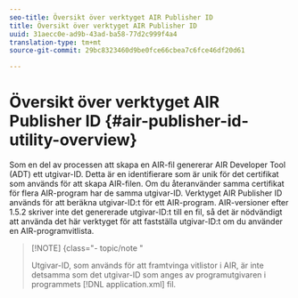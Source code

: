 ```yaml
---
seo-title: Översikt över verktyget AIR Publisher ID
title: Översikt över verktyget AIR Publisher ID
uuid: 31aecc0e-ad9b-43ad-ba58-77d2c999f4a4
translation-type: tm+mt
source-git-commit: 29bc8323460d9be0fce66cbea7c6fce46df20d61

---
```



# Översikt över verktyget AIR Publisher ID {#air-publisher-id-utility-overview}

Som en del av processen att skapa en AIR-fil genererar AIR Developer Tool (ADT) ett utgivar-ID. Detta är en identifierare som är unik för det certifikat som används för att skapa AIR-filen. Om du återanvänder samma certifikat för flera AIR-program har de samma utgivar-ID. Verktyget AIR Publisher ID används för att beräkna utgivar-ID:t för ett AIR-program. AIR-versioner efter 1.5.2 skriver inte det genererade utgivar-ID:t till en fil, så det är nödvändigt att använda det här verktyget för att fastställa utgivar-ID:t om du använder en AIR-programvitlista.

>[!NOTE] {class=&quot;- topic/note &quot;
>
>Utgivar-ID, som används för att framtvinga vitlistor i AIR, är inte detsamma som det utgivar-ID som anges av programutgivaren i programmets [!DNL application.xml] fil.

